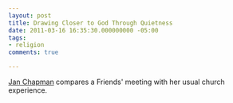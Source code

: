 ```yaml
---
layout: post
title: Drawing Closer to God Through Quietness
date: 2011-03-16 16:35:30.000000000 -05:00
tags:
- religion 
comments: true

---
```


[Jan Chapman](http://bit.ly/fdOyco) compares a Friends' meeting with her usual church experience.

